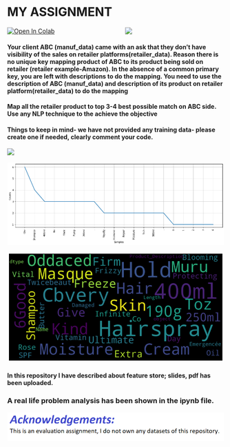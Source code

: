 # MY ASSIGNMENT 

<img align='right' src="https://dimensionless.in/wp-content/uploads/2018/10/OyGx.gif" width="230" />

[![Open In Colab](https://colab.research.google.com/assets/colab-badge.svg)](https://colab.research.google.com/drive/12KyeYZTKm1a-kUd_H_qGpW5WFDgGLVk8#scrollTo=zDyUUegkslRe)

####  Your client ABC (manuf_data) came with an ask that they don’t have visibility of the sales on retailer platforms(retailer_data). Reason there is no unique key mapping       product of ABC to its product being sold on retailer (retailer example-Amazon). In the absence of a common primary key, you are left with descriptions to do the mapping. You need to use the description of ABC (manuf_data) and description of its product on retailer platform(retailer_data) to do the mapping
####  Map all the retailer product to top 3-4 best possible match on ABC side. Use any NLP technique to the achieve the objective
####  Things to keep in mind- we have not provided any training data- please create one if needed, clearly comment your code.

![](https://www.kdnuggets.com/wp-content/uploads/learning-word-representations.jpg)

![ ](https://github.com/aaroha33/My-Assignments/blob/main/Image/mnf_tfidf.png)

![](https://github.com/aaroha33/My-Assignments/blob/main/Image/retail_wordcloud.png)

#### In this repository I have described about feature store; slides, pdf has been uploaded.
### A real life problem analysis has been shown in the ipynb file.

![](https://github.com/aaroha33/My-Assignments/blob/main/Image/Capture.PNG)
